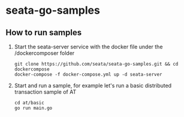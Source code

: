 # seata-go-samples

## How to run samples

1. Start the seata-server service with the docker file under the /dockercomposer folder

   ~~~shell
   git clone https://github.com/seata/seata-go-samples.git && cd dockercompose
   docker-compose -f docker-compose.yml up -d seata-server
   ~~~

2. Start and run a sample, for example let's run a basic distributed transaction sample of AT

   ~~~shell
   cd at/basic
   go run main.go
   ~~~
